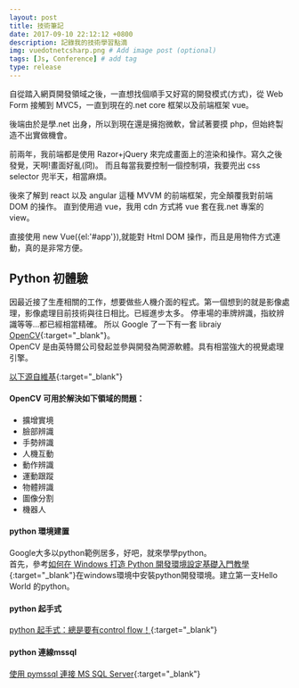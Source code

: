 ```yaml
---
layout: post
title: 技術筆記
date: 2017-09-10 22:12:12 +0800
description: 記錄我的技術學習點滴
img: vuedotnetcsharp.png # Add image post (optional)
tags: [Js, Conference] # add tag
type: release
---
```


自從踏入網頁開發領域之後，一直想找個順手又好寫的開發模式(方式)，從 Web Form 接觸到 MVC5，一直到現在的.net core 框架以及前端框架 vue。

後端由於是學.net 出身，所以到現在還是擁抱微軟，曾試著要摸 php，但始終製造不出實做機會。

前兩年，我前端都是使用 Razor+jQuery 來完成畫面上的渲染和操作。寫久之後發覺，天啊!畫面好亂(冏)。
而且每當我要控制一個控制項，我要兜出 css selector 兜半天，相當麻煩。

後來了解到 react 以及 angular 這種 MVVM 的前端框架，完全顛覆我對前端 DOM 的操作。
直到使用過 vue，我用 cdn 方式將 vue 套在我.net 專案的 view。

直接使用 new Vue({el:'#app'}),就能對 Html DOM 操作，而且是用物件方式連動，真的是非常方便。

## Python 初體驗

因最近接了生產相關的工作，想要做些人機介面的程式。第一個想到的就是影像處理，影像處理目前技術與往日相比。已經進步太多。
停車場的車牌辨識，指紋辨識等等...都已經相當精確。
所以 Google 了一下有一套 libraiy [OpenCV](https://opencv.org/){:target="\_blank"}。  
OpenCV 是由英特爾公司發起並參與開發為開源軟體。具有相當強大的視覺處理引擎。

[以下源自維基](https://zh.wikipedia.org/wiki/OpenCV){:target="\_blank"}

#### OpenCV 可用於解決如下領域的問題：

* 擴增實境
* 臉部辨識
* 手勢辨識
* 人機互動
* 動作辨識
* 運動跟蹤
* 物體辨識
* 圖像分割
* 機器人

#### python 環境建置
Google大多以python範例居多，好吧，就來學學python。  
首先，參考[如何在 Windows 打造 Python 開發環境設定基礎入門教學](https://blog.techbridge.cc/2018/04/14/how-to-setup-python-development-environment-in-windows/#jeffjade.com/2016/01/13/2016-01-13-windows-software-cmder/){:target="_blank"}在windows環境中安裝python開發環境。建立第一支Hello World 的python。

#### python 起手式
[python 起手式：總是要有control flow！](https://ithelp.ithome.com.tw/articles/10199801){:target="\_blank"}

#### python 連線mssql
[使用 pymssql 連接 MS SQL Server](https://medium.com/@acer1832a/%E4%BD%BF%E7%94%A8-pymssql-%E9%80%A3%E6%8E%A5-ms-sql-server-9bcb6cd0c92c){:target="\_blank"}
